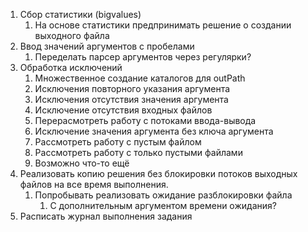 1. Сбор статистики (bigvalues)
   1. На основе статистики предпринимать решение о создании выходного файла
2. Ввод значений аргументов с пробелами
   1. Переделать парсер аргументов через регулярки?
3. Обработка исключений
   1. Множественное создание каталогов для outPath
   2. Исключения повторного указания аргумента
   3. Исключения отсутствия значения аргумента
   4. Исключение отсутствия входных файлов
   5. Перерасмотреть работу с потоками ввода-вывода
   6. Исключение значения аргумента без ключа аргумента
   7. Рассмотреть работу с пустым файлом
   8. Рассмотреть работу с только пустыми файлами
   9. Возможно что-то ещё
4. Реализовать копию решения без блокировки потоков выходных файлов на все время выполнения.
   1. Попробывать реализовать ожидание разблокировки файла
      1. С дополнительным аргументом времени ожидания?
5. Расписать журнал выполнения задания